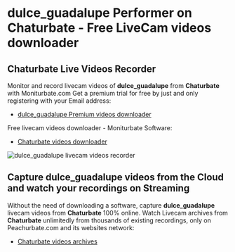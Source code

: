 # dulce_guadalupe Performer on Chaturbate - Free LiveCam videos downloader

## Chaturbate Live Videos Recorder

Monitor and record livecam videos of **dulce_guadalupe** from **Chaturbate** with Moniturbate.com
Get a premium trial for free by just and only registering with your Email address:
* [dulce_guadalupe Premium videos downloader](https://moniturbate.com/request-demo-licence-key.html)

Free livecam videos downloader - Moniturbate Software:
* [Chaturbate videos downloader](https://moniturbate.com/moniturbate-download-software.html)

![dulce_guadalupe livecam videos recorder](https://peachurnet.com/templates/moniturbate-software.png)


## Capture dulce_guadalupe videos from the Cloud and watch your recordings on Streaming

Without the need of downloading a software, capture **dulce_guadalupe** livecam videos from **Chaturbate** 100% online.
Watch Livecam archives from **Chaturbate** unlimitedly from thousands of existing recordings, only on Peachurbate.com and its websites network:
* [Chaturbate videos archives](https://peachurnet.com/)